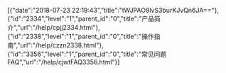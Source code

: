 [{"date":"2018-07-23 22:19:43","title":"tWJPAO9lvS3burKJvQn6JA=="},{"id":"2334","level":"1","parent_id":"0","title":"产品简介","url":"/help/cpjj2334.html"},{"id":"2338","level":"1","parent_id":"0","title":"操作指南","url":"/help/czzn2338.html"},{"id":"3356","level":"1","parent_id":"0","title":"常见问题FAQ","url":"/help/cjwtFAQ3356.html"}]